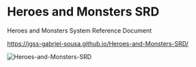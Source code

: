 # Heroes and Monsters SRD
 Heroes and Monsters System Reference Document
 
 https://jgss-gabriel-sousa.github.io/Heroes-and-Monsters-SRD/
 
![Heroes-and-Monsters-SRD](https://user-images.githubusercontent.com/42483024/203102750-2da5c067-2754-415c-8881-eff2ae809021.jpg)
